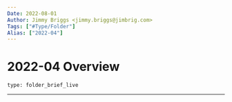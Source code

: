 ```yaml
---
Date: 2022-08-01
Author: Jimmy Briggs <jimmy.briggs@jimbrig.com>
Tags: ["#Type/Folder"]
Alias: ["2022-04"]
---
```


# 2022-04 Overview

 
```ccard
type: folder_brief_live
```
 

***
